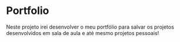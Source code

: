# Portfolio
Neste projeto irei desenvolver o meu portfólio para salvar os projetos desenvolvidos em sala de aula e até mesmo projetos pessoais!
